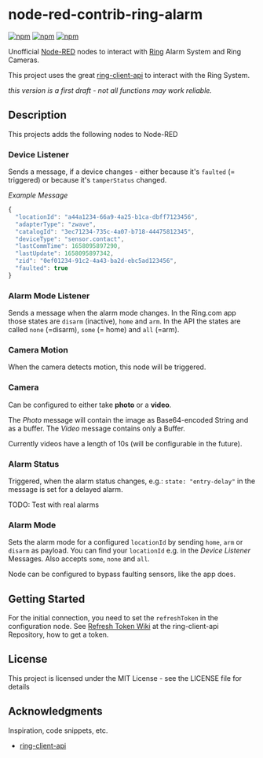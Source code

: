 # node-red-contrib-ring-alarm

[![npm](https://badgen.net/npm/v/@realsixi/node-red-contrib-ring-alarm)](https://www.npmjs.com/package/@realsixi/node-red-contrib-ring-alarm)
[![npm](https://badgen.net/npm/dt/@realsixi/node-red-contrib-ring-alarm)](https://www.npmjs.com/package/@realsixi/node-red-contrib-ring-alarm)
[![npm](https://badgen.net/badge/NodeRED/published/red)](https://flows.nodered.org/node/@realsixi/node-red-contrib-ring-alarm)



Unofficial [Node-RED](https://nodered.org/) nodes to interact with [Ring](https://ring.com) Alarm System and Ring Cameras.

This project uses the great [ring-client-api](https://github.com/dgreif/ring) to interact with the Ring System.

*this version is a first draft - not all functions may work reliable.*

## Description

This projects adds the following nodes to Node-RED

### Device Listener

Sends a message, if a device changes - either because it's `faulted` (= triggered) or because it's `tamperStatus` changed.

*Example Message*
```javascript
{
  "locationId": "a44a1234-66a9-4a25-b1ca-dbff7123456",
  "adapterType": "zwave",
  "catalogId": "3ec71234-735c-4a07-b718-44475812345",
  "deviceType": "sensor.contact",
  "lastCommTime": 1658095897290,
  "lastUpdate": 1658095897342,
  "zid": "0ef01234-91c2-4a43-ba2d-ebc5ad123456",
  "faulted": true
}
```

### Alarm Mode Listener
Sends a message when the alarm mode changes. In the Ring.com app those states are `disarm` (inactive), `home` and `arm`. In the API the states are called `none` (=disarm), `some` (= home) and `all` (=arm).

### Camera Motion

When the camera detects motion, this node will be triggered.

### Camera

Can be configured to either take **photo** or a **video**.  

The *Photo* message will contain the image as Base64-encoded String and as a buffer. The *Video* message contains only a Buffer.

Currently videos have a length of 10s (will be configurable in the future).

### Alarm Status

Triggered, when the alarm status changes, e.g.: `state: "entry-delay"` in the message is set for a delayed alarm.

TODO: Test with real alarms

### Alarm Mode

Sets the alarm mode for a configured `locationId` by sending `home`, `arm` or `disarm` as payload. You can find your `locationId` e.g. in the *Device Listener* Messages.
Also accepts `some`, `none` and `all`.

Node can be configured to bypass faulting sensors, like the app does.

## Getting Started

For the initial connection, you need to set the `refreshToken` in the configuration node. See [Refresh Token Wiki](https://github.com/dgreif/ring/wiki/Refresh-Tokens) at the ring-client-api Repository, how to get a token. 

## License

This project is licensed under the MIT License - see the LICENSE file for details

## Acknowledgments

Inspiration, code snippets, etc.

* [ring-client-api](https://github.com/dgreif/ring)
